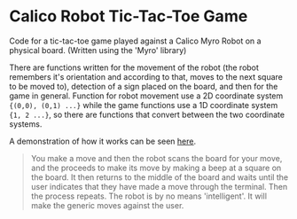 # Calico Robot Tic-Tac-Toe Game
Code for a tic-tac-toe game played against a Calico Myro Robot on a physical board. 
(Written using the 'Myro' library)

There are functions written for the movement of the robot (the robot remembers it's orientation and according to that, moves to the next square to be moved to), detection of a sign placed on the board, and then for the game in general. Function for robot movement use a 2D coordinate system `{(0,0), (0,1) ...}` while the game functions use a 1D coordinate system `{1, 2 ...}`, so there are functions that convert between the two coordinate systems.

A demonstration of how it works can be seen [<ins>here</ins>](https://drive.google.com/file/d/1A90paP4oNe8cw4jwshm9XB-d5-zczpnp/view?usp=sharing). 
> You make a move and then the robot scans the board for your move, and the proceeds to make its move by making a beep at a square on the board. It then returns to the middle of the board and waits until the user indicates that they have made a move through the terminal. Then the process repeats. The robot is by no means 'intelligent'. It will make the generic moves against the user.

